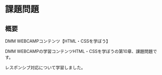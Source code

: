 # 課題問題

## 概要

DMM WEBCAMPコンテンツ【HTML・CSSを学ぼう】　

DMM WEBCAMPの学習コンテンツHTML・CSSを学ぼうの第10章、課題問題です。

レスポンシブ対応について学習しました。　　

